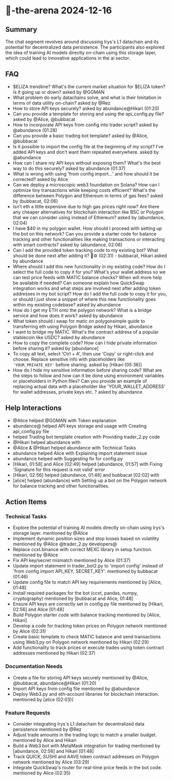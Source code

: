 # 🤖-the-arena 2024-12-16

## Summary
The chat segment revolves around discussing Irys's L1 datachain and its potential for decentralized data persistence. The participants also explored the idea of training AI models directly on-chain using this storage layer, which could lead to innovative applications in the ai sector.

## FAQ
- $ELIZA trendline? What's the current market situation for $ELIZA token? Is it going up or down? asked by @GGMAN
- What problem do early datachains solve, and what is their limitation in terms of data utility on-chain? asked by @Rez
- How to store API keys securely? asked by abundance@Hikari (01:20)
- Can you provide a template for storing and using the api_config.py file? asked by @Alice, @bubbacat
- How to incorporate API keys from config into trader script? asked by @abundance (01:28)
- Can you provide a basic trading bot template? asked by @Alice, @bubbacat
- Is it possible to import the config file at the beginning of my script? I've added API keys and don’t want them repeated everywhere. asked by @abundance
- How can I share my API keys without exposing them? What's the best way to do this securely? asked by abundance (01:37)
- What is wrong with using 'from config import...' and how should it be corrected? asked by Alice
- Can we deploy a microscopic web3 foundation on Solana? How can I optimize tiny transactions while keeping costs efficient? What's the difference between Polygon and Ethereum in terms of gas fees? asked by (bubbacat, 02:06)
- Isn’t eth a little expensive due to high gas prices right now? Are there any cheaper alternatives for blockchain interaction like BSC or Polygon that we can consider using instead of Ethereum? asked by (abundance, 02:04)
- I have $40 in my polygon wallet. How should I proceed with setting up the bot on this network? Can you provide a starter code for balance tracking and other functionalities like making transactions or interacting with smart contracts? asked by (abundance, 02:06)
- Can I add the provided token tracking code to my existing bot? What should be done next after adding it? 🤔⚙️ (02:31) - bubbacat, Hikari asked by abundance
- Where should I add this new functionality in my existing code? How do I select the full code to copy it for you? What's your wallet address so we can test price feeds with MATIC balance checks? When will more help be available if needed? Can someone explain how QuickSwap integration works and what steps are involved next after adding token addresses in my bot script? How do I add the full code to copy it for you, or should I just show a snippet of where this new functionality goes within my existing codebase? asked by abundance
- How do I get my ETH onto the polygon network? What is a bridge service and how does it work? asked by abundance
- What token should i swap for matic on polygonsimple guide to transferring eth using Polygon Bridge asked by Hikari, abundance
- I want to bridge my MATIC. What's the contract address of a popular stablecoin like USDC? asked by abundance
- How to copy the complete code? How can I hide private information before sharing it? asked by [abundance]
- To copy all text, select 'Ctrl + A', then use 'Copy' or right-click and choose. Replace sensitive info with placeholders like `'YOUR_PRIVATE_KEY'` before sharing. asked by [Hikari (05:36)]
- How do I hide my sensitive information before sharing code? What are the steps to follow and how can it be done using environment variables or placeholders in Python files? Can you provide an example of replacing actual data with a placeholder like 'YOUR_WALLET_ADDRESS' for wallet addresses, private keys etc. ? asked by abundance

## Help Interactions
- @Alice helped @GGMAN with Token explanation
- abundance@ helped API keys storage and usage with Creating api_config.py file
-  helped Trading bot template creation with Providing trader_2.py code
- @Hikari helped abundance with 
- @Alice & @Hikari helped abundance with Technical Tasks
- abundance helped Alice with Explaining import statement issue
- abundance helped  with Suggesting fix for config.py
- [Hikari, 01:58] and Alice [02:49] helped [abundance, 01:57] with Fixing 'Signature for this request is not valid' error
- [Hikari, 02:56] helped [abundance, 01:48] and bubbacat [02:02] with 
- [alice] helped (abundance) with Setting up a bot on the Polygon network for balance tracking and other functionalities.

## Action Items

### Technical Tasks
- Explore the potential of training AI models directly on-chain using Irys's storage layer. mentioned by @Alice
- Implement dynamic position sizes and stop losses based on volatility mentioned by @Alice @trader_2.py developers@
- Replace ccxt.binance with correct MEXC library in setup function. mentioned by @Alice
- Fix API key/secret mismatch mentioned by Alice (01:37)
- Update import statement in trader_bot2.py to 'import config' instead of 'from config import API_KEY, SECRET_KEY'. mentioned by bubbacat (01:46)
- Update config file to match API key requirements mentioned by [Alice, 01:48]
- Install required packages for the bot (ccxt, pandas, numpy, cryptography) mentioned by [bubbacat and Alice, 01:48]
- Ensure API keys are correctly set in config.py file mentioned by [Hikari, 02:56] and Alice [01:48]
- Build Polygon starter code with balance tracking mentioned by [Alice, Hikari]
- Develop a code for tracking token prices on Polygon network mentioned by Alice (02:31)
- Create basic template to check MATIC balance and send transactions using Web3.py on Polygon network mentioned by Hikari (02:29)
- Add functionality to track prices or execute trades using token contract addresses mentioned by Hikari (02:37)

### Documentation Needs
- Create a file for storing API keys securely mentioned by @Alice, @bubbacat, abundance@Hikari (01:20)
- Import API keys from config file mentioned by @abundance
- Deploy Web3.py and eth-account libraries for blockchain interaction. mentioned by [alice (02:03)]

### Feature Requests
- Consider integrating Irys's L1 datachain for decentralized data persistence mentioned by @Rez
- Adjust trade amounts in the trading logic to match a smaller budget. mentioned by Alice and Hikari
- Build a Web3 bot with MetaMask integration for trading mentioned by [abundance, 02:56] and Hikari [01:48]
- Track QUICK, SUSHI and AAVE token contract addresses on Polygon network mentioned by Alice (03:29)
- Integrate QuickSwap's router for real-time price feeds in the bot code. mentioned by Alice (02:35)